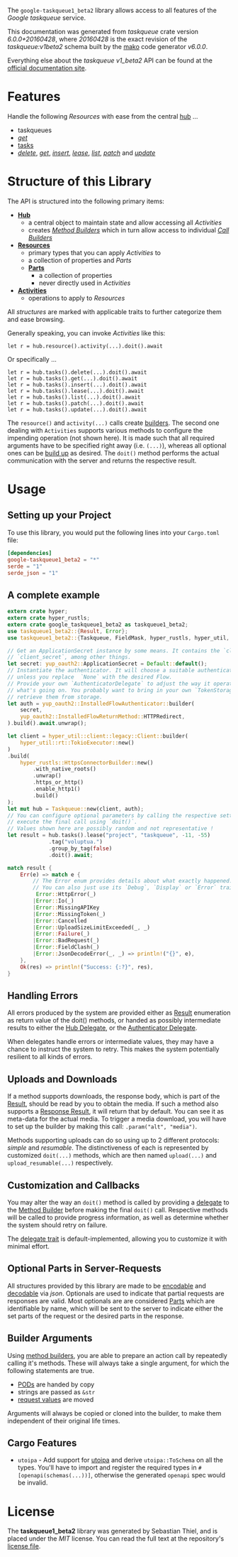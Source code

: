 <!---
DO NOT EDIT !
This file was generated automatically from 'src/generator/templates/api/README.md.mako'
DO NOT EDIT !
-->
The `google-taskqueue1_beta2` library allows access to all features of the *Google taskqueue* service.

This documentation was generated from *taskqueue* crate version *6.0.0+20160428*, where *20160428* is the exact revision of the *taskqueue:v1beta2* schema built by the [mako](http://www.makotemplates.org/) code generator *v6.0.0*.

Everything else about the *taskqueue* *v1_beta2* API can be found at the
[official documentation site](https://developers.google.com/appengine/docs/python/taskqueue/rest).
# Features

Handle the following *Resources* with ease from the central [hub](https://docs.rs/google-taskqueue1_beta2/6.0.0+20160428/google_taskqueue1_beta2/Taskqueue) ...

* taskqueues
 * [*get*](https://docs.rs/google-taskqueue1_beta2/6.0.0+20160428/google_taskqueue1_beta2/api::TaskqueueGetCall)
* [tasks](https://docs.rs/google-taskqueue1_beta2/6.0.0+20160428/google_taskqueue1_beta2/api::Task)
 * [*delete*](https://docs.rs/google-taskqueue1_beta2/6.0.0+20160428/google_taskqueue1_beta2/api::TaskDeleteCall), [*get*](https://docs.rs/google-taskqueue1_beta2/6.0.0+20160428/google_taskqueue1_beta2/api::TaskGetCall), [*insert*](https://docs.rs/google-taskqueue1_beta2/6.0.0+20160428/google_taskqueue1_beta2/api::TaskInsertCall), [*lease*](https://docs.rs/google-taskqueue1_beta2/6.0.0+20160428/google_taskqueue1_beta2/api::TaskLeaseCall), [*list*](https://docs.rs/google-taskqueue1_beta2/6.0.0+20160428/google_taskqueue1_beta2/api::TaskListCall), [*patch*](https://docs.rs/google-taskqueue1_beta2/6.0.0+20160428/google_taskqueue1_beta2/api::TaskPatchCall) and [*update*](https://docs.rs/google-taskqueue1_beta2/6.0.0+20160428/google_taskqueue1_beta2/api::TaskUpdateCall)




# Structure of this Library

The API is structured into the following primary items:

* **[Hub](https://docs.rs/google-taskqueue1_beta2/6.0.0+20160428/google_taskqueue1_beta2/Taskqueue)**
    * a central object to maintain state and allow accessing all *Activities*
    * creates [*Method Builders*](https://docs.rs/google-taskqueue1_beta2/6.0.0+20160428/google_taskqueue1_beta2/common::MethodsBuilder) which in turn
      allow access to individual [*Call Builders*](https://docs.rs/google-taskqueue1_beta2/6.0.0+20160428/google_taskqueue1_beta2/common::CallBuilder)
* **[Resources](https://docs.rs/google-taskqueue1_beta2/6.0.0+20160428/google_taskqueue1_beta2/common::Resource)**
    * primary types that you can apply *Activities* to
    * a collection of properties and *Parts*
    * **[Parts](https://docs.rs/google-taskqueue1_beta2/6.0.0+20160428/google_taskqueue1_beta2/common::Part)**
        * a collection of properties
        * never directly used in *Activities*
* **[Activities](https://docs.rs/google-taskqueue1_beta2/6.0.0+20160428/google_taskqueue1_beta2/common::CallBuilder)**
    * operations to apply to *Resources*

All *structures* are marked with applicable traits to further categorize them and ease browsing.

Generally speaking, you can invoke *Activities* like this:

```Rust,ignore
let r = hub.resource().activity(...).doit().await
```

Or specifically ...

```ignore
let r = hub.tasks().delete(...).doit().await
let r = hub.tasks().get(...).doit().await
let r = hub.tasks().insert(...).doit().await
let r = hub.tasks().lease(...).doit().await
let r = hub.tasks().list(...).doit().await
let r = hub.tasks().patch(...).doit().await
let r = hub.tasks().update(...).doit().await
```

The `resource()` and `activity(...)` calls create [builders][builder-pattern]. The second one dealing with `Activities`
supports various methods to configure the impending operation (not shown here). It is made such that all required arguments have to be
specified right away (i.e. `(...)`), whereas all optional ones can be [build up][builder-pattern] as desired.
The `doit()` method performs the actual communication with the server and returns the respective result.

# Usage

## Setting up your Project

To use this library, you would put the following lines into your `Cargo.toml` file:

```toml
[dependencies]
google-taskqueue1_beta2 = "*"
serde = "1"
serde_json = "1"
```

## A complete example

```Rust
extern crate hyper;
extern crate hyper_rustls;
extern crate google_taskqueue1_beta2 as taskqueue1_beta2;
use taskqueue1_beta2::{Result, Error};
use taskqueue1_beta2::{Taskqueue, FieldMask, hyper_rustls, hyper_util, yup_oauth2};

// Get an ApplicationSecret instance by some means. It contains the `client_id` and
// `client_secret`, among other things.
let secret: yup_oauth2::ApplicationSecret = Default::default();
// Instantiate the authenticator. It will choose a suitable authentication flow for you,
// unless you replace  `None` with the desired Flow.
// Provide your own `AuthenticatorDelegate` to adjust the way it operates and get feedback about
// what's going on. You probably want to bring in your own `TokenStorage` to persist tokens and
// retrieve them from storage.
let auth = yup_oauth2::InstalledFlowAuthenticator::builder(
    secret,
    yup_oauth2::InstalledFlowReturnMethod::HTTPRedirect,
).build().await.unwrap();

let client = hyper_util::client::legacy::Client::builder(
    hyper_util::rt::TokioExecutor::new()
)
.build(
    hyper_rustls::HttpsConnectorBuilder::new()
        .with_native_roots()
        .unwrap()
        .https_or_http()
        .enable_http1()
        .build()
);
let mut hub = Taskqueue::new(client, auth);
// You can configure optional parameters by calling the respective setters at will, and
// execute the final call using `doit()`.
// Values shown here are possibly random and not representative !
let result = hub.tasks().lease("project", "taskqueue", -11, -55)
             .tag("voluptua.")
             .group_by_tag(false)
             .doit().await;

match result {
    Err(e) => match e {
        // The Error enum provides details about what exactly happened.
        // You can also just use its `Debug`, `Display` or `Error` traits
         Error::HttpError(_)
        |Error::Io(_)
        |Error::MissingAPIKey
        |Error::MissingToken(_)
        |Error::Cancelled
        |Error::UploadSizeLimitExceeded(_, _)
        |Error::Failure(_)
        |Error::BadRequest(_)
        |Error::FieldClash(_)
        |Error::JsonDecodeError(_, _) => println!("{}", e),
    },
    Ok(res) => println!("Success: {:?}", res),
}

```
## Handling Errors

All errors produced by the system are provided either as [Result](https://docs.rs/google-taskqueue1_beta2/6.0.0+20160428/google_taskqueue1_beta2/common::Result) enumeration as return value of
the doit() methods, or handed as possibly intermediate results to either the
[Hub Delegate](https://docs.rs/google-taskqueue1_beta2/6.0.0+20160428/google_taskqueue1_beta2/common::Delegate), or the [Authenticator Delegate](https://docs.rs/yup-oauth2/*/yup_oauth2/trait.AuthenticatorDelegate.html).

When delegates handle errors or intermediate values, they may have a chance to instruct the system to retry. This
makes the system potentially resilient to all kinds of errors.

## Uploads and Downloads
If a method supports downloads, the response body, which is part of the [Result](https://docs.rs/google-taskqueue1_beta2/6.0.0+20160428/google_taskqueue1_beta2/common::Result), should be
read by you to obtain the media.
If such a method also supports a [Response Result](https://docs.rs/google-taskqueue1_beta2/6.0.0+20160428/google_taskqueue1_beta2/common::ResponseResult), it will return that by default.
You can see it as meta-data for the actual media. To trigger a media download, you will have to set up the builder by making
this call: `.param("alt", "media")`.

Methods supporting uploads can do so using up to 2 different protocols:
*simple* and *resumable*. The distinctiveness of each is represented by customized
`doit(...)` methods, which are then named `upload(...)` and `upload_resumable(...)` respectively.

## Customization and Callbacks

You may alter the way an `doit()` method is called by providing a [delegate](https://docs.rs/google-taskqueue1_beta2/6.0.0+20160428/google_taskqueue1_beta2/common::Delegate) to the
[Method Builder](https://docs.rs/google-taskqueue1_beta2/6.0.0+20160428/google_taskqueue1_beta2/common::CallBuilder) before making the final `doit()` call.
Respective methods will be called to provide progress information, as well as determine whether the system should
retry on failure.

The [delegate trait](https://docs.rs/google-taskqueue1_beta2/6.0.0+20160428/google_taskqueue1_beta2/common::Delegate) is default-implemented, allowing you to customize it with minimal effort.

## Optional Parts in Server-Requests

All structures provided by this library are made to be [encodable](https://docs.rs/google-taskqueue1_beta2/6.0.0+20160428/google_taskqueue1_beta2/common::RequestValue) and
[decodable](https://docs.rs/google-taskqueue1_beta2/6.0.0+20160428/google_taskqueue1_beta2/common::ResponseResult) via *json*. Optionals are used to indicate that partial requests are responses
are valid.
Most optionals are are considered [Parts](https://docs.rs/google-taskqueue1_beta2/6.0.0+20160428/google_taskqueue1_beta2/common::Part) which are identifiable by name, which will be sent to
the server to indicate either the set parts of the request or the desired parts in the response.

## Builder Arguments

Using [method builders](https://docs.rs/google-taskqueue1_beta2/6.0.0+20160428/google_taskqueue1_beta2/common::CallBuilder), you are able to prepare an action call by repeatedly calling it's methods.
These will always take a single argument, for which the following statements are true.

* [PODs][wiki-pod] are handed by copy
* strings are passed as `&str`
* [request values](https://docs.rs/google-taskqueue1_beta2/6.0.0+20160428/google_taskqueue1_beta2/common::RequestValue) are moved

Arguments will always be copied or cloned into the builder, to make them independent of their original life times.

[wiki-pod]: http://en.wikipedia.org/wiki/Plain_old_data_structure
[builder-pattern]: http://en.wikipedia.org/wiki/Builder_pattern
[google-go-api]: https://github.com/google/google-api-go-client

## Cargo Features

* `utoipa` - Add support for [utoipa](https://crates.io/crates/utoipa) and derive `utoipa::ToSchema` on all
the types. You'll have to import and register the required types in `#[openapi(schemas(...))]`, otherwise the
generated `openapi` spec would be invalid.


# License
The **taskqueue1_beta2** library was generated by Sebastian Thiel, and is placed
under the *MIT* license.
You can read the full text at the repository's [license file][repo-license].

[repo-license]: https://github.com/Byron/google-apis-rsblob/main/LICENSE.md

